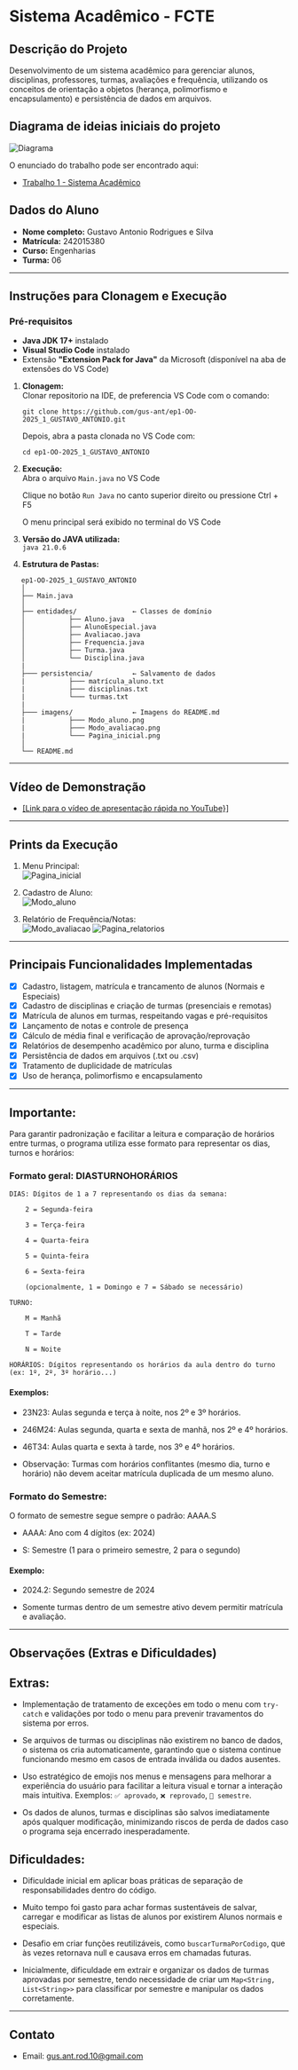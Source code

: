 # Sistema Acadêmico - FCTE

## Descrição do Projeto

Desenvolvimento de um sistema acadêmico para gerenciar alunos, disciplinas, professores, turmas, avaliações e frequência, utilizando os conceitos de orientação a objetos (herança, polimorfismo e encapsulamento) e persistência de dados em arquivos.

## Diagrama de ideias iniciais do projeto

![Diagrama](imagens/graphviz(2).png)

O enunciado do trabalho pode ser encontrado aqui:
- [Trabalho 1 - Sistema Acadêmico](https://github.com/lboaventura25/OO-T06_2025.1_UnB_FCTE/blob/main/trabalhos/ep1/README.md)

## Dados do Aluno

- **Nome completo:** Gustavo Antonio Rodrigues e Silva
- **Matrícula:** 242015380
- **Curso:** Engenharias
- **Turma:** 06

---

## Instruções para Clonagem e Execução
### Pré-requisitos
- **Java JDK 17+** instalado
- **Visual Studio Code** instalado
- Extensão **"Extension Pack for Java"** da Microsoft (disponível na aba de extensões do VS Code)


1. **Clonagem:**  
   Clonar repositorio na IDE, de preferencia VS Code com o comando:
   
   `git clone https://github.com/gus-ant/ep1-OO-2025_1_GUSTAVO_ANTONIO.git`

   Depois, abra a pasta clonada no VS Code com:
   
   `cd ep1-OO-2025_1_GUSTAVO_ANTONIO`


3. **Execução:**  
   Abra o arquivo `Main.java` no VS Code

   Clique no botão `Run Java` no canto superior direito ou pressione Ctrl + F5
   
   O menu principal será exibido no terminal do VS Code

4. **Versão do JAVA utilizada:**  
   `java 21.0.6`

5. **Estrutura de Pastas:**  
```
   ep1-OO-2025_1_GUSTAVO_ANTONIO
   │
   ├── Main.java
   │   
   ├── entidades/              ← Classes de domínio
   │           ├── Aluno.java
   │           ├── AlunoEspecial.java
   │           ├── Avaliacao.java
   │           ├── Frequencia.java
   │           ├── Turma.java
   │           └── Disciplina.java
   | 
   ├─── persistencia/          ← Salvamento de dados
   |           ├─── matrícula_aluno.txt
   |           ├─── disciplinas.txt
   |           └─── turmas.txt     
   | 
   ├─── imagens/               ← Imagens do README.md
   |           ├─── Modo_aluno.png
   |           ├─── Modo_avaliacao.png
   |           └─── Pagina_inicial.png                       
   │
   └── README.md

```

---

## Vídeo de Demonstração

- [\[Link para o vídeo de apresentação rápida no YouTube}\]](https://www.youtube.com/watch?v=pljg22xsYks)

---

## Prints da Execução

1. Menu Principal:  
   ![Pagina_inicial](imagens/Pagina_inicial.png)

2. Cadastro de Aluno:  
   ![Modo_aluno](imagens/Modo_aluno.png)

3. Relatório de Frequência/Notas:  
   ![Modo_avaliacao](imagens/Modo_avaliacao.png)
   ![Pagina_relatorios](imagens/Pagina_relatorios.png)
   

---

## Principais Funcionalidades Implementadas

- [x] Cadastro, listagem, matrícula e trancamento de alunos (Normais e Especiais)
- [x] Cadastro de disciplinas e criação de turmas (presenciais e remotas)
- [x] Matrícula de alunos em turmas, respeitando vagas e pré-requisitos
- [x] Lançamento de notas e controle de presença
- [x] Cálculo de média final e verificação de aprovação/reprovação
- [x] Relatórios de desempenho acadêmico por aluno, turma e disciplina
- [x] Persistência de dados em arquivos (.txt ou .csv)
- [x] Tratamento de duplicidade de matrículas
- [x] Uso de herança, polimorfismo e encapsulamento

---

## **Importante**: 

Para garantir padronização e facilitar a leitura e comparação de horários entre turmas, o programa utiliza esse formato para representar os dias, turnos e horários:

### Formato geral: DIASTURNOHORÁRIOS

    DIAS: Dígitos de 1 a 7 representando os dias da semana:

        2 = Segunda-feira

        3 = Terça-feira

        4 = Quarta-feira

        5 = Quinta-feira

        6 = Sexta-feira

        (opcionalmente, 1 = Domingo e 7 = Sábado se necessário)

    TURNO:

        M = Manhã

        T = Tarde

        N = Noite

    HORÁRIOS: Dígitos representando os horários da aula dentro do turno (ex: 1º, 2º, 3º horário...)

#### Exemplos:

   - 23N23: Aulas segunda e terça à noite, nos 2º e 3º horários.

   - 246M24: Aulas segunda, quarta e sexta de manhã, nos 2º e 4º horários.

   - 46T34: Aulas quarta e sexta à tarde, nos 3º e 4º horários.

   - Observação: Turmas com horários conflitantes (mesmo dia, turno e horário) não devem aceitar matrícula duplicada de um mesmo aluno.

### Formato do Semestre:

O formato de semestre segue sempre o padrão:
AAAA.S

   - AAAA: Ano com 4 dígitos (ex: 2024)

   - S: Semestre (1 para o primeiro semestre, 2 para o segundo)

#### Exemplo:

   - 2024.2: Segundo semestre de 2024

   - Somente turmas dentro de um semestre ativo devem permitir matrícula e avaliação.

---

## Observações (Extras e Dificuldades)

## Extras:

- Implementação de tratamento de exceções em todo o menu com `try-catch` e validações por todo o menu para prevenir travamentos do sistema por erros.

- Se arquivos de turmas ou disciplinas não existirem no banco de dados, o sistema os cria automaticamente, garantindo que o sistema continue funcionando mesmo em casos de entrada inválida ou dados ausentes.

- Uso estratégico de emojis nos menus e mensagens para melhorar a experiência do usuário para facilitar a leitura visual e tornar a interação mais intuitiva. Exemplos: `✅ aprovado`, `❌ reprovado`, `📆 semestre`.

- Os dados de alunos, turmas e disciplinas são salvos imediatamente após qualquer modificação, minimizando riscos de perda de dados caso o programa seja encerrado inesperadamente.


## Dificuldades:

- Dificuldade inicial em aplicar boas práticas de separação de responsabilidades dentro do código.

- Muito tempo foi gasto para achar formas sustentáveis de salvar, carregar e modificar as listas de alunos por existirem Alunos normais e especiais.

- Desafio em criar funções reutilizáveis, como `buscarTurmaPorCodigo`, que às vezes retornava null e causava erros em chamadas futuras.

- Inicialmente, dificuldade em extrair e organizar os dados de turmas aprovadas por semestre, tendo necessidade de criar um `Map<String, List<String>>` para classificar por semestre e manipular os dados corretamente.

---

## Contato

- Email: gus.ant.rod.10@gmail.com
